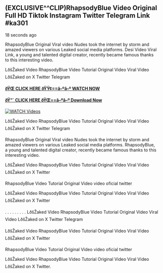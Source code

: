 ## (EXCLUSIVE^^CLIP)RhapsodyBlue Video Original Full HD Tiktok Instagram Twitter Telegram Link #ka301

18 seconds ago

RhapsodyBlue Original Viral video Nudes took the internet by storm and amazed viewers on various Leaked social media platforms. Desi Video Viral Link, a young and talented digital creator, recently became famous thanks to this interesting video.

LðšŽaked Video RhapsodyBlue Video Tutorial Original Video Viral Video LðšŽaked on X Twitter Telegram

**[ðŸŒ CLICK HERE ðŸŸ¢==â–ºâ–º WATCH NOW](https://clips-mediaa.blogspot.com/2025/02/video-viral-download.html)**

**[ðŸ”´ CLICK HERE ðŸŒ==â–ºâ–º Download Now](https://clips-mediaa.blogspot.com/2025/02/video-viral-download.html)**

[![WATCH Videos](https://i.imgur.com/dJHk4Zq.gif)](https://clips-mediaa.blogspot.com/2025/02/video-viral-download.html)

LðšŽaked Video RhapsodyBlue Video Tutorial Original Video Viral Video LðšŽaked on X Twitter Telegram

RhapsodyBlue Original Viral video Nudes took the internet by storm and amazed viewers on various Leaked social media platforms. RhapsodyBlue, a young and talented digital creator, recently became famous thanks to this interesting video.

LðšŽaked Video RhapsodyBlue Video Tutorial Original Video Viral Video LðšŽaked on X Twitter

RhapsodyBlue Video Tutorial Original Video video oficial twitter

LðšŽaked Video RhapsodyBlue Video Tutorial Original Video Viral Video LðšŽaked on X Twitter

. . . . . . . . . LðšŽaked Video RhapsodyBlue Video Tutorial Original Video Viral Video LðšŽaked on X Twitter Telegram

LðšŽaked Video RhapsodyBlue Video Tutorial Original Video Viral Video LðšŽaked on X Twitter

RhapsodyBlue Video Tutorial Original Video video oficial twitter

LðšŽaked Video RhapsodyBlue Video Tutorial Original Video Viral Video LðšŽaked on X Twitter.